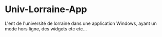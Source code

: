 # Univ-Lorraine-App
L'ent de l'université de lorraine dans une application Windows, ayant un mode hors ligne, des widgets etc etc...
